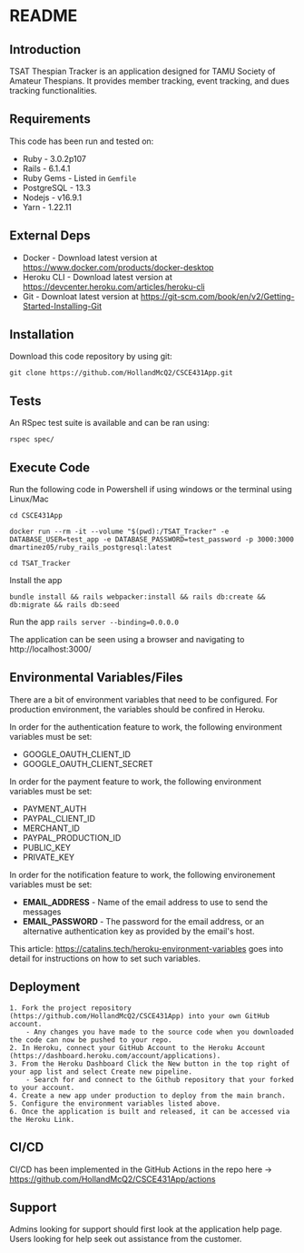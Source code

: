 # README

## Introduction ##

TSAT Thespian Tracker is an application designed for TAMU Society of Amateur Thespians. It provides member tracking, event tracking, and dues tracking functionalities.

## Requirements ##

This code has been run and tested on:

* Ruby - 3.0.2p107
* Rails - 6.1.4.1
* Ruby Gems - Listed in `Gemfile`
* PostgreSQL - 13.3 
* Nodejs - v16.9.1
* Yarn - 1.22.11


## External Deps  ##

* Docker - Download latest version at https://www.docker.com/products/docker-desktop
* Heroku CLI - Download latest version at https://devcenter.heroku.com/articles/heroku-cli
* Git - Downloat latest version at https://git-scm.com/book/en/v2/Getting-Started-Installing-Git

## Installation ##

Download this code repository by using git:

 `git clone https://github.com/HollandMcQ2/CSCE431App.git`


## Tests ##

An RSpec test suite is available and can be ran using:

  `rspec spec/`

## Execute Code ##

Run the following code in Powershell if using windows or the terminal using Linux/Mac

  `cd CSCE431App`

  `docker run --rm -it --volume "$(pwd):/TSAT_Tracker" -e DATABASE_USER=test_app -e DATABASE_PASSWORD=test_password -p 3000:3000 dmartinez05/ruby_rails_postgresql:latest`

  `cd TSAT_Tracker`

Install the app

  `bundle install && rails webpacker:install && rails db:create && db:migrate && rails db:seed`

Run the app
  `rails server --binding=0.0.0.0`

The application can be seen using a browser and navigating to http://localhost:3000/

## Environmental Variables/Files ##

There are a bit of environment variables that need to be configured. For production environment, the variables should be confired in Heroku.

In order for the authentication feature to work, the following environment variables must be set:
* GOOGLE_OAUTH_CLIENT_ID
* GOOGLE_OAUTH_CLIENT_SECRET

In order for the payment feature to work, the following environment variables must be set:
* PAYMENT_AUTH
* PAYPAL_CLIENT_ID
* MERCHANT_ID
* PAYPAL_PRODUCTION_ID
* PUBLIC_KEY
* PRIVATE_KEY

In order for the notification feature to work, the following environement variables must be set:

* **EMAIL_ADDRESS** - Name of the email address to use to send the messages
* **EMAIL_PASSWORD** - The password for the email address, or an alternative authentication key as provided by the email's host.

This article: https://catalins.tech/heroku-environment-variables goes into detail for instructions on how to set such variables.

## Deployment ##


    1. Fork the project repository (https://github.com/HollandMcQ2/CSCE431App) into your own GitHub account.
        - Any changes you have made to the source code when you downloaded the code can now be pushed to your repo.
    2. In Heroku, connect your GitHub Account to the Heroku Account (https://dashboard.heroku.com/account/applications).
    3. From the Heroku Dashboard Click the New button in the top right of your app list and select Create new pipeline.
        - Search for and connect to the Github repository that your forked to your account.
    4. Create a new app under production to deploy from the main branch.
    5. Configure the environment variables listed above.
    6. Once the application is built and released, it can be accessed via the Heroku Link.



## CI/CD ##

CI/CD has been implemented in the GitHub Actions in the repo here -> https://github.com/HollandMcQ2/CSCE431App/actions

## Support ##

Admins looking for support should first look at the application help page.
Users looking for help seek out assistance from the customer.
